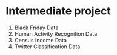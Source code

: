 # Intermediate project
1. Black Friday Data
2. Human Activity Recognition Data
3. Census Income Data
4. Twitter Classification Data
